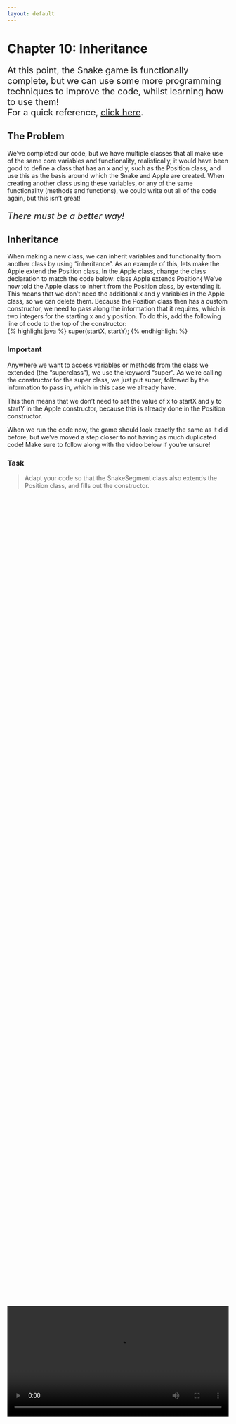 ```yaml
---
layout: default
---
```


<h1>Chapter 10: Inheritance</h1>
<p style="font-size:20px">
At this point, the Snake game is functionally complete, but we can use some more programming techniques to improve the code, whilst learning how to use them!
<br>
For a quick reference, <a href="../QuickReference/inheritance">click here</a>.
<br></p>

<h2>The Problem</h2>
We’ve completed our code, but we have multiple classes that all make use of the same core variables and functionality, realistically, it would have been good to define a class that has an x and y, such as the Position class, and use this as the basis around which the Snake and Apple are created. When creating another class using these variables, or any of the same functionality (methods and functions), we could write out all of the code again, but this isn’t great!

<p style="font-size:20px"><i>There must be a better way!</i></p>



<h2 id="inheritance">Inheritance</h2>
When making a new class, we can inherit variables and functionality from another class by using “inheritance”. As an example of this, lets make the Apple extend the Position class.
In the Apple class, change the class declaration to match the code below:
class Apple extends Position{
We’ve now told the Apple class to inherit from the Position class, by extending it. This means that we don’t need the additional x and y variables in the Apple class, so we can delete them.
Because the Position class then has a custom constructor, we need to pass along the information that it requires, which is two integers for the starting x and y position.
To do this, add the following line of code to the top of the constructor:<br>
{% highlight java %}
    super(startX, startY);
{% endhighlight %}

<h3>Important</h3>
Anywhere we want to access variables or methods from the class we extended (the “superclass”), we use the keyword “super”. As we’re calling the constructor for the super class, we just put super, followed by the information to pass in, which in this case we already have.

This then means that we don’t need to set the value of x to startX and y to startY in the Apple constructor, because this is already done in the Position constructor. 

When we run the code now, the game should look exactly the same as it did before, but we’ve moved a step closer to not having as much duplicated code! Make sure to follow along with the video below if you’re unsure!


<h3>Task</h3>
<blockquote>Adapt your code so that the SnakeSegment class also extends the Position class, and fills out the constructor.</blockquote>

<br>
<div style="display: flex; justify-content: center; align-items: center; height: 100%;">
  <video width="600" controls style="max-width: 100%;">
    <source src="{{ site.baseurl }}/Videos/Inheritance.mp4" type="video/mp4">
    Your browser does not support the video tag.
  </video>
</div>
<br>


<br>
<h2 id="polymorphism">Polymorphism</h2>
When storing an object that is from a child class, we can store it into a variable of the type of its super class.
For example, now that the Apple class extends the position class, we could store the value of “apple” into a variable of type “Position”, or even create a new Apple to be stored into one, as below:<br>
{% highlight java %}
Position test = new Apple(50,100);
{% endhighlight %}

Importantly, whilst the position variable does now contain an Apple object, when we access the variable test, we can’t access anything that isn’t defined in the Position class, because the system doesn’t know ahead of time that the value inside of it is technically an Apple, it just knows that it’s a position.
Because we could technically now store Apples and SnakeSegments in Position variables, we’re able to make use of something called “polymorphism” which roughly means “many types”.


<li>**Delete the above line of code if you added it to your project.**</li>


<h3>Task</h3>
<blockquote>Create a new class called “SnakeHead” in a new tab, and make this extend SnakeSegment. You will also need to give it a constructor that passes along the starting x and y positions.</blockquote>


Back in the Snake class, in the constructor, before looping through and adding the first 3 SnakeSegments, add a new SnakeHead object to the segments list, using the line of code below:<br>
{% highlight java %}
segments.add( new SnakeHead( startX, startY ) );
{% endhighlight %}

Playing the game should now look almost exactly the same. 

The reason we’re able to do this is because again, we’re storing an object of a class that extends the class type of the variable that we’re using to store it. So, because the segments list can contain SnakeSegments, and each SnakeHead object extends SnakeSegment, the ArrayList can store it!

Follow along with the video below if you get stuck, or need further explanation!

<br>
<div style="display: flex; justify-content: center; align-items: center; height: 100%;">
  <video width="600" controls style="max-width: 100%;">
    <source src="{{ site.baseurl }}/Videos/Polymorphism.mp4" type="video/mp4">
    Your browser does not support the video tag.
  </video>
</div>
<br>


<br>
<h2 id="overriding_functionality">Overriding Functionality</h2>
So far, the SnakeHead class just makes use of the variables and functionality that was already inside the SnakeSegment class. We can add more functionality, but what if we want the SnakeHead to draw differently? The SnakeSegment class already has a Draw method, but we can write out new functionality to be used instead of this, by overriding that method.

Copy and paste the code below into the SnakeHead class:<br>
{% highlight java %}
void Draw(){
    fill(0,200,0);
    rect( x, y, size, size );
}
{% endhighlight %}


If we look back at the Draw method in the SnakeSegment class, we can see that the code we’ve just added is exactly the same, other than the values being passed into the fill command, which control the colour.

Because the two methods share the same name, when we call Draw on each element of the segments list in the Snake class’s Draw method, the first element (the one we created as a SnakeHead) will instead use the Draw method in its own class, rather than the one it is inheriting from, overriding the base functionality.

If you run the code now, you should see that the snake’s head is a different shade of green!
Feel free to change the colour as you wish by changing the values in the fill command as before!

Whilst we’ve overridden the method to change the colour, overridden methods and functions can be as complicated as you need them to be, which can make them very useful. You could for example have a game with multiple types of enemy, that all inherit from a base enemy class. This would mean you could store them all in the same list, but each one could override an Attack method with their own form of attacking!

Make sure to follow along with the video below if you’re stuck! 

<br>
<div style="display: flex; justify-content: center; align-items: center; height: 100%;">
  <video width="600" controls style="max-width: 100%;">
    <source src="{{ site.baseurl }}/Videos/OverridingFunctionality.mp4" type="video/mp4">
    Your browser does not support the video tag.
  </video>
</div>
<br>

<br>
<h2 id="snake_video">Snake Game: Part 10</h2>
In this video we’ll be re-covering the content from this chapter, all the work is done!
<div style="display: flex; justify-content: center; align-items: center; height: 100%;">
  <video width="600" controls style="max-width: 100%;">
    <source src="{{ site.baseurl }}/Videos/SnakePart10.mp4" type="video/mp4">
    Your browser does not support the video tag.
  </video>
</div>


<br>
<h2>Quick check!</h2>
Before you move on, let's have a quick check that you've got everything so far!
<div class="question1container" data-correct-answer="D">
    <h3>What does inheritance allow us to do?</h3>
    <form id="quizForm">
        <input type="radio" id="option1" name="answer" value="A" data-feedback="That's not quite right, inheriting from a class also copies all of its variables!">
        <label for="option1">Copy methods to new classes but not variables.</label><br>
        <input type="radio" id="option2" name="answer" value="B" data-feedback="This is correct, but inheriting also allows us to do other things!">
        <label for="option2">Copy methods and variables to new classes.</label><br>
        <input type="radio" id="option3" name="answer" value="C" data-feedback="That's not quite right, inheriting from a class also copies all of its methods and functions!">
        <label for="option3">Copy variables to new classes but not methods.</label><br>
        <input type="radio" id="option4" name="answer" value="D" data-feedback="That's correct! Inheriting from a class essentially copies all of the methods and variables into the new class definition, and allows for polymorphism!">
        <label for="option4">Copy methods and variables to new classes and allow for polymorphism.</label><br><br>
        <button type="button" onclick="checkAnswer('.question1container')">Submit</button><p id="result" class="result"></p>
    </form>
</div>

<div class="question2container" data-correct-answer="B">
    <h3>Which of the following is true?</h3>
    <form id="quizForm">
        <input type="radio" id="option1" name="answer" value="A" data-feedback="That's not quite right, a class can be extended from as many times as you'd like!">
        <label for="option1">Classes can only be extended by one other class.</label><br>
        <input type="radio" id="option2" name="answer" value="B" data-feedback="That's correct! All classes in Java already extend from the Object class! This means all class objects can access methods such as toString, or can be stored in a list of Object variables!">
        <label for="option2">All classes in Java already extend from the Object class.</label><br>
        <input type="radio" id="option3" name="answer" value="C" data-feedback="That's not quite right, objects of a child class can be stored in variables of a class type that they extend from! This is polymorphism!">
        <label for="option3">Objects of a child class can only be stored in variables of that child class.</label><br>
        <input type="radio" id="option4" name="answer" value="D" data-feedback="That's not quite right, a child class can have methods with the same name as its parent class so that it can override the functionality of the parent class.">
        <label for="option4">A child class cannot have methods with the same names as methods in the parent class.</label><br><br>
        <button type="button" onclick="checkAnswer('.question2container')">Submit</button><p id="result" class="result">  </p>
    </form>
</div>

<div class="question3container" data-correct-answer="A">
    <h3>What is the correct way to call a parent class constructor method?</h3>
    <form id="quizForm">
        <input type="radio" id="option1" name="answer" value="A" data-feedback="That's correct! This would correctly call the parent class constructor, make sure to only do this in the child class constructor!">
        <label for="option1">super();</label><br>
        <input type="radio" id="option2" name="answer" value="B" data-feedback="That's not quite right, this would call a method called setup from the parent class if it existed!">
        <label for="option2">super.setup();</label><br>
        <input type="radio" id="option3" name="answer" value="C" data-feedback="That's not quite right, this would call a method called constructor from the parent class if it existed!">
        <label for="option3">super.constructor();</label><br>
        <input type="radio" id="option4" name="answer" value="D" data-feedback="That's not quite right, whilst we refer to it as a parent class, the way to access the parent class is with the keyword super!">
        <label for="option4">parent();</label><br><br>
        <button type="button" onclick="checkAnswer('.question3container')">Submit</button><p id="result" class="result">  </p>
    </form>
</div>


<br>
<h2>Summary</h2>
We're now done with the Snake game! There are more things we could change, so feel free to be creative with your game. Change the colours, add more apples, add more players, add a score indicator, anything you'd like! And make sure to look back through the additional pages you might have missed throughout the course below!

If you're unsure where to get started adding new features, or how to get back on track when there's errors in your code, make sure to continue on to chapters 11 and 12!


<h2>Extension Task</h2>
You don't need to complete this to move on, but feel free to be get creative!
<blockquote>
Create a child class of SnakeSegment called SnakeTail!<br>
You can then add this to the end of the snake when it is first created!<br>
Make the snakes tail look however you would like!<br>
When growing the snake, you'll need to insert a new normal SnakeSegment object in the middle of the body instead of at the end, by including the place in the list you would like to insert it to in the ArrayList add method, like this:<br>
segments.add(3,newSegment); // inserts the object "newSegment" at position 3 in the ArrayList!
</blockquote>

<br>
<h2>Explore</h2>
<ul>
     <li><h3><a href="../Extras/Abstract_Classes">How do I stop myself from creating instances of a parent class?</a></h3></li>
     <li><h3><a href="../Extras/Interfaces">Can I use polymorphism without inheritance? (for classes that have some similarities but not a parent-child relationship!)</a></h3></li>
</ul>


<h2>More Help</h2>
<ul>
    <li><h3><a href="https://youtu.be/e6eXD8DHc_A?si=Y-UBwsA5TuFIKfWY&t=209" target="_blank">Inheritance overview</a></h3></li>
    <li><h3><a href="https://www.youtube.com/watch?v=WCgo3sDFLVQ" target="_blank">Inheritance example</a></h3></li>
    <li><h3><a href="https://www.youtube.com/watch?v=qqYOYIVrso0" target="_blank">Polymorphism</a></h3></li>
</ul>
<br>

<p style="font-size: 30px; text-align: right;"><a href="./implementing_a_feature">Chapter 11 >></a></p>

<br>
<br>
<br>

	{% include quiz_script.html %}